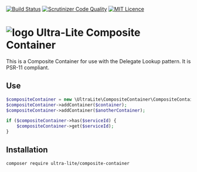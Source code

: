 [![Build Status](https://travis-ci.org/ultra-lite/composite-container.svg?branch=master)](https://travis-ci.org/ultra-lite/composite-container)
[![Scrutinizer Code Quality](https://scrutinizer-ci.com/g/ultra-lite/composite-container/badges/quality-score.png?b=master)](https://scrutinizer-ci.com/g/ultra-lite/composite-container/?branch=master)
[![MIT Licence](https://badges.frapsoft.com/os/mit/mit.svg?v=103)](https://opensource.org/licenses/mit-license.php)

# ![logo](https://avatars1.githubusercontent.com/u/16309098?v=3&s=100) Ultra-Lite Composite Container

This is a Composite Container for use with the Delegate Lookup pattern.  It is PSR-11 compliant.

## Use

```php
$compositeContainer = new \UltraLite\CompositeContainer\CompositeContainer();
$compositeContainer->addContainer($container);
$compositeContainer->addContainer($anotherContainer);

if ($compositeContainer->has($serviceId) {
    $compositeContainer->get($serviceId);
}
```

## Installation

```bash
composer require ultra-lite/composite-container
```
